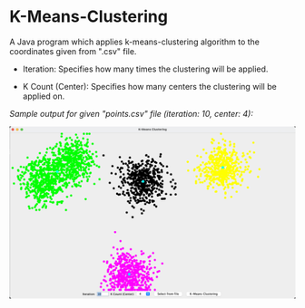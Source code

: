 # K-Means-Clustering
A Java program which applies k-means-clustering algorithm to the coordinates given from ".csv" file.

* Iteration: Specifies how many times the clustering will be applied.

* K Count (Center): Specifies how many centers the clustering will be applied on.

*Sample output for given "points.csv" file (iteration: 10, center: 4):*

![kmc](images/kmc.jpeg)
